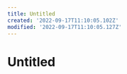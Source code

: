 ```yaml
---
title: Untitled
created: '2022-09-17T11:10:05.102Z'
modified: '2022-09-17T11:10:05.127Z'
---
```


# Untitled

